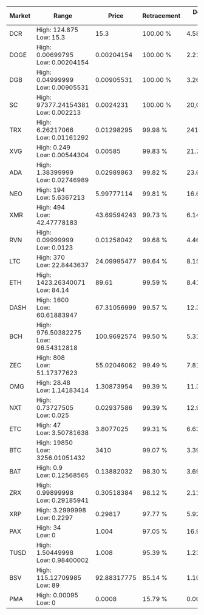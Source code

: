 | Market | Range | Price| Retracement | Doubles to 50% |
| --- | --- | --- | --- | --- |
| DCR | High: 124.875<br />Low: 15.3 | 15.3 | 100.00 % | 4.58 |
| DOGE | High: 0.00699795<br />Low: 0.00204154 | 0.00204154 | 100.00 % | 2.21 |
| DGB | High: 0.04999999<br />Low: 0.00905531 | 0.00905531 | 100.00 % | 3.26 |
| SC | High: 97377.24154381<br />Low: 0.002213 | 0.0024231 | 100.00 % | 20,093,525.60 |
| TRX | High: 6.26217066<br />Low: 0.01161292 | 0.01298295 | 99.98 % | 241.62 |
| XVG | High: 0.249<br />Low: 0.00544304 | 0.00585 | 99.83 % | 21.75 |
| ADA | High: 1.38399999<br />Low: 0.02746989 | 0.02989863 | 99.82 % | 23.60 |
| NEO | High: 194<br />Low: 5.6367213 | 5.99777114 | 99.81 % | 16.64 |
| XMR | High: 494<br />Low: 42.47778183 | 43.69594243 | 99.73 % | 6.14 |
| RVN | High: 0.09999999<br />Low: 0.0123 | 0.01258042 | 99.68 % | 4.46 |
| LTC | High: 370<br />Low: 22.8443637 | 24.09995477 | 99.64 % | 8.15 |
| ETH | High: 1423.26340071<br />Low: 84.14 | 89.61 | 99.59 % | 8.41 |
| DASH | High: 1600<br />Low: 60.61883947 | 67.31056999 | 99.57 % | 12.34 |
| BCH | High: 976.50382275<br />Low: 96.54312818 | 100.9692574 | 99.50 % | 5.31 |
| ZEC | High: 808<br />Low: 51.17377623 | 55.02046062 | 99.49 % | 7.81 |
| OMG | High: 28.48<br />Low: 1.14183414 | 1.30873954 | 99.39 % | 11.32 |
| NXT | High: 0.73727505<br />Low: 0.025 | 0.02937586 | 99.39 % | 12.97 |
| ETC | High: 47<br />Low: 3.50781638 | 3.8077025 | 99.31 % | 6.63 |
| BTC | High: 19850<br />Low: 3256.01051432 | 3410 | 99.07 % | 3.39 |
| BAT | High: 0.9<br />Low: 0.12568565 | 0.13882032 | 98.30 % | 3.69 |
| ZRX | High: 0.99899998<br />Low: 0.29185941 | 0.30518384 | 98.12 % | 2.11 |
| XRP | High: 3.2999998<br />Low: 0.2297 | 0.29817 | 97.77 % | 5.92 |
| PAX | High: 34<br />Low: 0 | 1.004 | 97.05 % | 16.93 |
| TUSD | High: 1.50449998<br />Low: 0.98400002 | 1.008 | 95.39 % | 1.23 |
| BSV | High: 115.12709985<br />Low: 89 | 92.88317775 | 85.14 % | 1.10 |
| PMA | High: 0.00095<br />Low: 0 | 0.0008 | 15.79 % | 0.00 |
